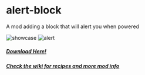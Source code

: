 # alert-block
A mod adding a block that will alert you when powered

![showcase](https://github.com/omerbenda/alert-block/assets/34948058/5104f033-bfe3-402c-a8e0-4f482b536c2a)
![alert](https://github.com/omerbenda/alert-block/assets/34948058/ac611d8a-ab4f-444e-b3a5-f5df165d892d)


##### [Download Here!](https://www.curseforge.com/minecraft/mc-mods/alert-block)
##### [Check the wiki for recipes and more mod info](https://github.com/omerbenda/alert-block/wiki)
